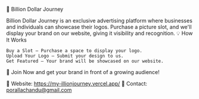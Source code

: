 📢 Billion Dollar Journey

Billion Dollar Journey is an exclusive advertising platform where businesses and individuals can showcase their logos. Purchase a picture slot, and we'll display your brand on our website, giving it visibility and recognition.
💡 How It Works

    Buy a Slot – Purchase a space to display your logo.
    Upload Your Logo – Submit your design to us.
    Get Featured – Your brand will be showcased on our website.

🚀 Join Now and get your brand in front of a growing audience!

🔗 Website: https://my-illionjourney.vercel.app/
📩 Contact: porallachandu@gmail.com
